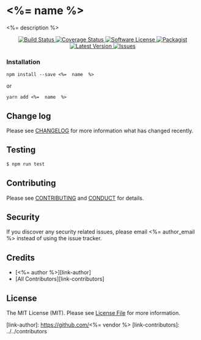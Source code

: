 # <%=  name  %>

<%=  description  %>

<p align="center">
  <a href="https://circleci.com/gh/<%= vendor %>/<%= name %>">
    <img src="https://circleci.com/gh/<%= vendor %>/<%= name %>.svg?style=svg" alt="Build Status" />
  </a>
  <a href="https://coveralls.io/github/<%= vendor %>/<%= name %>?branch=master">
    <img src="https://coveralls.io/repos/github/<%= vendor %>/<%= name %>/badge.svg?branch=master&style=flat-square" alt="Coverage Status" />
  </a>
  <a href="LICENSE">
    <img src="https://img.shields.io/badge/license-MIT-brightgreen.svg?style=flat-square" alt="Software License" />
  </a>
  <a href="https://npmjs.org/package/<%= name %>">
    <img src="https://img.shields.io/npm/v/<%= name %>.svg?style=flat-square" alt="Packagist" />
  </a>
  <a href="https://github.com/<%= vendor %>/<%= name %>/releases">
    <img src="https://img.shields.io/github/release/<%= vendor %>/<%= name %>.svg?style=flat-square" alt="Latest Version" />
  </a>

  <a href="https://github.com/<%= vendor %>/<%= name %>/issues">
    <img src="https://img.shields.io/github/issues/<%= vendor %>/<%= name %>.svg?style=flat-square" alt="Issues" />
  </a>
</p>

### Installation
```
npm install --save <%=  name  %>
```

or

```
yarn add <%=  name  %>
```

## Change log

Please see [CHANGELOG](CHANGELOG.md) for more information what has changed recently.

## Testing

``` bash
$ npm run test
```

## Contributing

Please see [CONTRIBUTING](CONTRIBUTING.md) and [CONDUCT](CONDUCT.md) for details.

## Security

If you discover any security related issues, please email <%=  author_email  %> instead of using the issue tracker.

## Credits

- [<%=  author  %>][link-author]
- [All Contributors][link-contributors]

## License

The MIT License (MIT). Please see [License File](LICENSE.md) for more information.

[link-author]: https://github.com/<%= vendor %>
[link-contributors]: ../../contributors
